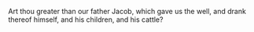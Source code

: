 Art thou greater than our father Jacob, which gave us the well, and drank thereof himself, and his children, and his cattle?

